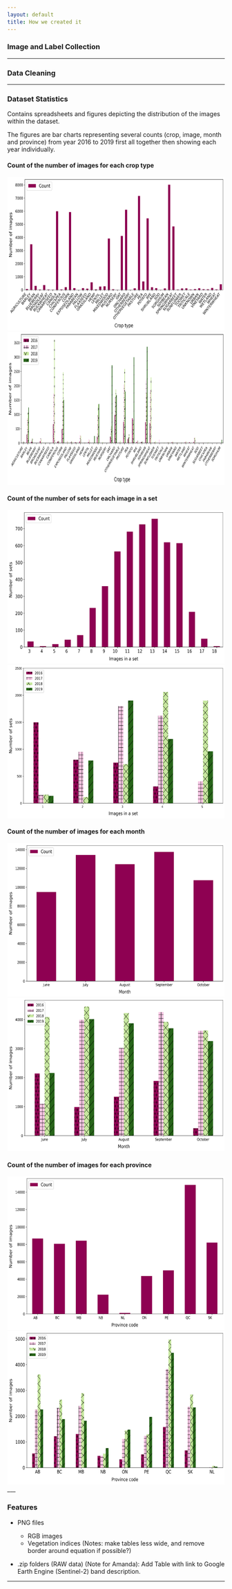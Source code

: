 ```yaml
---
layout: default
title: How we created it 
---
```


### Image and Label Collection

___


### Data Cleaning

___


### Dataset Statistics 
Contains spreadsheets and figures depicting the distribution of the images within the dataset. 

The figures are bar charts representing several counts (crop, image, month and province) from year 2016 to 2019 first all together then showing each year individually.


#### Count of the number of images for each crop type 

<div align="center">
  <img src="figures/crop_counts_all_years(2016-2019).png" width="555" height="355" />
  <img src="figures/crop_counts_all_years_individual.png" width="555" height="355" />
</div>

#### Count of the number of sets for each image in a set

<div align="center">
    <img src="figures/image_counts_all_years(2016-2019).png" width="555" height="355" />
    <img src="figures/image_counts_all_years_individual.png" width="555" height="355" />
</div>

#### Count of the number of images for each month

<div align="center">
    <img src="figures/month_counts_all_years(2016-2019).png" width="555" height="355" />
    <img src="figures/month_counts_all_years_individual.png" width="555" height="355" />
</div>

#### Count of the number of images for each province

<div align="center">
    <img src="figures/province_counts_all_years(2016-2019).png" width="555" height="355" />
    <img src="figures/province_counts_all_years_individual.png" width="555" height="355" />
</div>
___

### Features

- PNG files
  - RGB images
  - Vegetation indices (Notes: make tables less wide, and remove border around equation if possible?)
						
- .zip folders (RAW data) (Note for Amanda): Add Table with link to Google Earth Engine (Sentinel-2) band description.
  
___
